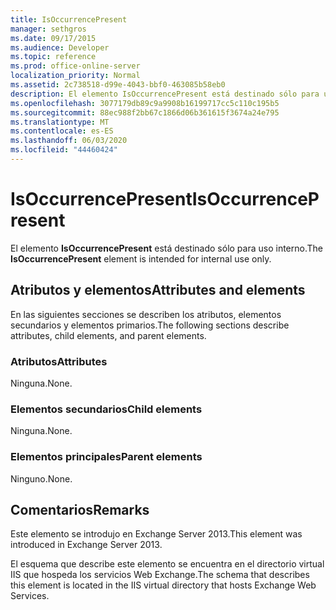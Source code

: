 ```yaml
---
title: IsOccurrencePresent
manager: sethgros
ms.date: 09/17/2015
ms.audience: Developer
ms.topic: reference
ms.prod: office-online-server
localization_priority: Normal
ms.assetid: 2c738518-d99e-4043-bbf0-463085b58eb0
description: El elemento IsOccurrencePresent está destinado sólo para uso interno.
ms.openlocfilehash: 3077179db89c9a9908b16199717cc5c110c195b5
ms.sourcegitcommit: 88ec988f2bb67c1866d06b361615f3674a24e795
ms.translationtype: MT
ms.contentlocale: es-ES
ms.lasthandoff: 06/03/2020
ms.locfileid: "44460424"
---
```

# <a name="isoccurrencepresent"></a><span data-ttu-id="2e072-103">IsOccurrencePresent</span><span class="sxs-lookup"><span data-stu-id="2e072-103">IsOccurrencePresent</span></span>

<span data-ttu-id="2e072-104">El elemento **IsOccurrencePresent** está destinado sólo para uso interno.</span><span class="sxs-lookup"><span data-stu-id="2e072-104">The **IsOccurrencePresent** element is intended for internal use only.</span></span> 

## <a name="attributes-and-elements"></a><span data-ttu-id="2e072-105">Atributos y elementos</span><span class="sxs-lookup"><span data-stu-id="2e072-105">Attributes and elements</span></span>

<span data-ttu-id="2e072-106">En las siguientes secciones se describen los atributos, elementos secundarios y elementos primarios.</span><span class="sxs-lookup"><span data-stu-id="2e072-106">The following sections describe attributes, child elements, and parent elements.</span></span>
  
### <a name="attributes"></a><span data-ttu-id="2e072-107">Atributos</span><span class="sxs-lookup"><span data-stu-id="2e072-107">Attributes</span></span>

<span data-ttu-id="2e072-108">Ninguna.</span><span class="sxs-lookup"><span data-stu-id="2e072-108">None.</span></span>
  
### <a name="child-elements"></a><span data-ttu-id="2e072-109">Elementos secundarios</span><span class="sxs-lookup"><span data-stu-id="2e072-109">Child elements</span></span>

<span data-ttu-id="2e072-110">Ninguna.</span><span class="sxs-lookup"><span data-stu-id="2e072-110">None.</span></span>
  
### <a name="parent-elements"></a><span data-ttu-id="2e072-111">Elementos principales</span><span class="sxs-lookup"><span data-stu-id="2e072-111">Parent elements</span></span>

<span data-ttu-id="2e072-112">Ninguno.</span><span class="sxs-lookup"><span data-stu-id="2e072-112">None.</span></span>
  
## <a name="remarks"></a><span data-ttu-id="2e072-113">Comentarios</span><span class="sxs-lookup"><span data-stu-id="2e072-113">Remarks</span></span>

<span data-ttu-id="2e072-114">Este elemento se introdujo en Exchange Server 2013.</span><span class="sxs-lookup"><span data-stu-id="2e072-114">This element was introduced in Exchange Server 2013.</span></span>
  
<span data-ttu-id="2e072-115">El esquema que describe este elemento se encuentra en el directorio virtual IIS que hospeda los servicios Web Exchange.</span><span class="sxs-lookup"><span data-stu-id="2e072-115">The schema that describes this element is located in the IIS virtual directory that hosts Exchange Web Services.</span></span>
  

